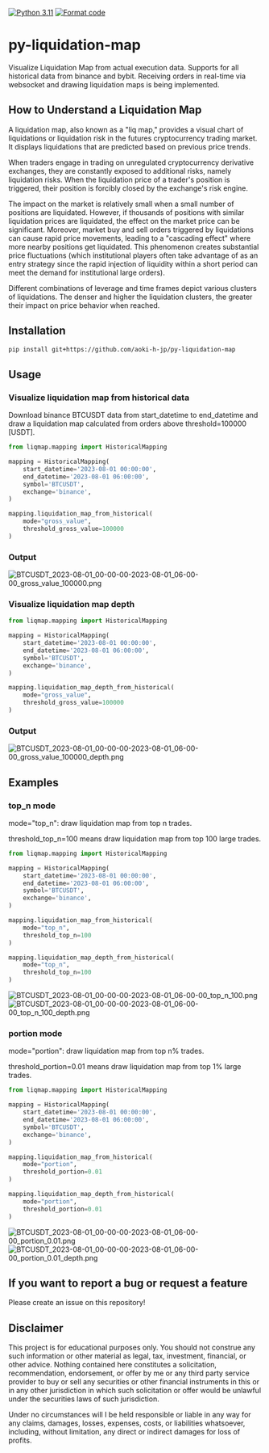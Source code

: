 [![Python 3.11](https://img.shields.io/badge/python-3.11-blue.svg)](https://www.python.org/downloads/release/python-3110//)
[![Format code](https://github.com/aoki-h-jp/py-liquidation-map/actions/workflows/Formatter.yml/badge.svg)](https://github.com/aoki-h-jp/py-liquidation-map/actions/workflows/Formatter.yml)

# py-liquidation-map
Visualize Liquidation Map from actual execution data. Supports for all historical data from binance and bybit. Receiving orders in real-time via websocket and drawing liquidation maps is being implemented.

## How to Understand a Liquidation Map
A liquidation map, also known as a "liq map," provides a visual chart of liquidations or liquidation risk in the futures cryptocurrency trading market. It displays liquidations that are predicted based on previous price trends.

When traders engage in trading on unregulated cryptocurrency derivative exchanges, they are constantly exposed to additional risks, namely liquidation risks. When the liquidation price of a trader's position is triggered, their position is forcibly closed by the exchange's risk engine.

The impact on the market is relatively small when a small number of positions are liquidated. However, if thousands of positions with similar liquidation prices are liquidated, the effect on the market price can be significant. Moreover, market buy and sell orders triggered by liquidations can cause rapid price movements, leading to a "cascading effect" where more nearby positions get liquidated. This phenomenon creates substantial price fluctuations (which institutional players often take advantage of as an entry strategy since the rapid injection of liquidity within a short period can meet the demand for institutional large orders).

Different combinations of leverage and time frames depict various clusters of liquidations. The denser and higher the liquidation clusters, the greater their impact on price behavior when reached.

## Installation

```bash
pip install git+https://github.com/aoki-h-jp/py-liquidation-map
```

## Usage
### Visualize liquidation map from historical data
Download binance BTCUSDT data from start_datetime to end_datetime and draw a liquidation map calculated from orders above threshold=100000 [USDT].
```python
from liqmap.mapping import HistoricalMapping

mapping = HistoricalMapping(
    start_datetime='2023-08-01 00:00:00',
    end_datetime='2023-08-01 06:00:00',
    symbol='BTCUSDT',
    exchange='binance',
)

mapping.liquidation_map_from_historical(
    mode="gross_value",
    threshold_gross_value=100000
)
```
### Output
![BTCUSDT_2023-08-01_00-00-00-2023-08-01_06-00-00_gross_value_100000.png](img%2FBTCUSDT_2023-08-01_00-00-00-2023-08-01_06-00-00_gross_value_100000.png)

### Visualize liquidation map depth
```python
from liqmap.mapping import HistoricalMapping

mapping = HistoricalMapping(
    start_datetime='2023-08-01 00:00:00',
    end_datetime='2023-08-01 06:00:00',
    symbol='BTCUSDT',
    exchange='binance',
)

mapping.liquidation_map_depth_from_historical(
    mode="gross_value",
    threshold_gross_value=100000
)
```

### Output
![BTCUSDT_2023-08-01_00-00-00-2023-08-01_06-00-00_gross_value_100000_depth.png](img%2FBTCUSDT_2023-08-01_00-00-00-2023-08-01_06-00-00_gross_value_100000_depth.png)

## Examples
### top_n mode
mode="top_n": draw liquidation map from top n trades.

threshold_top_n=100 means draw liquidation map from top 100 large trades.

```python
from liqmap.mapping import HistoricalMapping

mapping = HistoricalMapping(
    start_datetime='2023-08-01 00:00:00',
    end_datetime='2023-08-01 06:00:00',
    symbol='BTCUSDT',
    exchange='binance',
)

mapping.liquidation_map_from_historical(
    mode="top_n",
    threshold_top_n=100
)

mapping.liquidation_map_depth_from_historical(
    mode="top_n",
    threshold_top_n=100
)
```
![BTCUSDT_2023-08-01_00-00-00-2023-08-01_06-00-00_top_n_100.png](img%2FBTCUSDT_2023-08-01_00-00-00-2023-08-01_06-00-00_top_n_100.png)
![BTCUSDT_2023-08-01_00-00-00-2023-08-01_06-00-00_top_n_100_depth.png](img%2FBTCUSDT_2023-08-01_00-00-00-2023-08-01_06-00-00_top_n_100_depth.png)

### portion mode
mode="portion": draw liquidation map from top n% trades.

threshold_portion=0.01 means draw liquidation map from top 1% large trades.

```python
from liqmap.mapping import HistoricalMapping

mapping = HistoricalMapping(
    start_datetime='2023-08-01 00:00:00',
    end_datetime='2023-08-01 06:00:00',
    symbol='BTCUSDT',
    exchange='binance',
)

mapping.liquidation_map_from_historical(
    mode="portion",
    threshold_portion=0.01
)

mapping.liquidation_map_depth_from_historical(
    mode="portion",
    threshold_portion=0.01
)
```
![BTCUSDT_2023-08-01_00-00-00-2023-08-01_06-00-00_portion_0.01.png](img%2FBTCUSDT_2023-08-01_00-00-00-2023-08-01_06-00-00_portion_0.01.png)
![BTCUSDT_2023-08-01_00-00-00-2023-08-01_06-00-00_portion_0.01_depth.png](img%2FBTCUSDT_2023-08-01_00-00-00-2023-08-01_06-00-00_portion_0.01_depth.png)

## If you want to report a bug or request a feature
Please create an issue on this repository!

## Disclaimer
This project is for educational purposes only. You should not construe any such information or other material as legal, tax, investment, financial, or other advice. Nothing contained here constitutes a solicitation, recommendation, endorsement, or offer by me or any third party service provider to buy or sell any securities or other financial instruments in this or in any other jurisdiction in which such solicitation or offer would be unlawful under the securities laws of such jurisdiction.

Under no circumstances will I be held responsible or liable in any way for any claims, damages, losses, expenses, costs, or liabilities whatsoever, including, without limitation, any direct or indirect damages for loss of profits.

